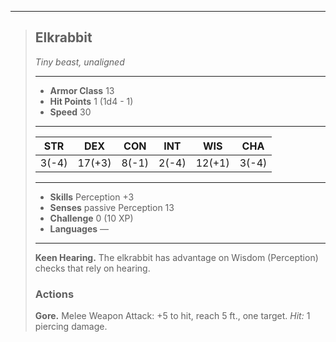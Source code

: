 ___
> ## Elkrabbit
>*Tiny beast, unaligned*
> ___
> - **Armor Class** 13
> - **Hit Points** 1 (1d4 - 1)
> - **Speed** 30
>___
>|STR|DEX|CON|INT|WIS|CHA|
>|:---:|:---:|:---:|:---:|:---:|:---:|
>|3(-4)|17(+3)|8(-1)|2(-4)|12(+1)|3(-4)|
>___
> - **Skills** Perception +3
> - **Senses** passive Perception 13
> - **Challenge** 0 (10 XP)
> - **Languages** —
> ___
>
> **Keen Hearing.** The elkrabbit has advantage on Wisdom (Perception) checks that rely on hearing.
>
> ### Actions
>
> **Gore.** Melee Weapon Attack: +5 to hit, reach 5 ft., one target. *Hit:* 1 piercing damage.
